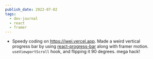 ```yaml
---
publish_date: 2022-07-02
tags:
  - dev-journal
  - react
  - framer
---
```

- Speedy coding on https://jwei.vercel.app. Made a weird vertical progress bar by using [react-progress-bar](https://github.com/KaterinaLupacheva/react-progress-bar) along with framer motion. `useViewportScroll` hook,  and flipping it 90 degrees. mega hack! 
